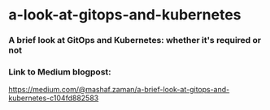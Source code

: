 # a-look-at-gitops-and-kubernetes
### A brief look at GitOps and Kubernetes: whether it's required or not
### Link to Medium blogpost: 
https://medium.com/@mashaf.zaman/a-brief-look-at-gitops-and-kubernetes-c104fd882583
